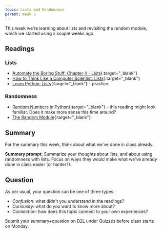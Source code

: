 ```yaml
---
topic: Lists and Randomness
parent: Week 6
---
```


This week we're learning about lists and revisiting the random module, which we started using a couple weeks ago. 

## Readings

### Lists

* [Automate the Boring Stuff: Chapter 4 - Lists](https://automatetheboringstuff.com/chapter4/){:target="_blank"}
* [How to Think Like a Computer Scientist: Lists](https://openbookproject.net/thinkcs/python/english3e/lists.html){:target="_blank"}
* [Learn Python: Lists](https://www.learnpython.org/en/Lists){:target="_blank"} - practice.

### Randomness
* [Random Numbers in Python](https://www.geeksforgeeks.org/random-numbers-in-python/#){:target="_blank"} - this reading might look familiar. Does it make more sense this time around?
* [The Random Module](https://www.tutorialsteacher.com/python/random-module){:target="_blank"}

## Summary

For the summary this week, think about what we've done in class already. 

**Summary prompt:** Summarize your thoughts about lists, and about using randomness with lists. Focus on ways they would make what we've already done in class easier (or harder?).

## Question

As per usual, your question can be one of three types:
* *Confusion*: what didn't you understand in the readings?
* *Curiousity*: what do you want to know more about?
* *Connection*: how does this topic connect to your own experiences?

Submit your summary+question on D2L under Quizzes before class starts on Monday.

